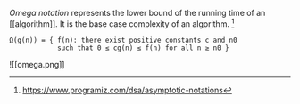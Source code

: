 *Omega notation* represents the lower bound of the running time of an [[algorithm]]. It is the base case complexity of an algorithm. [^1]

```
Ω(g(n)) = { f(n): there exist positive constants c and n0 
            such that 0 ≤ cg(n) ≤ f(n) for all n ≥ n0 }
```

![[omega.png]]

[^1]: https://www.programiz.com/dsa/asymptotic-notations